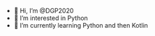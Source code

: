- 👋 Hi, I’m @DGP2020
- 👀 I’m interested in Python 
- 🌱 I’m currently learning Python and then Kotlin

<!---
DGP2020/DGP2020 is a ✨ special ✨ repository because its `README.md` (this file) appears on your GitHub profile.
You can click the Preview link to take a look at your changes.
--->
